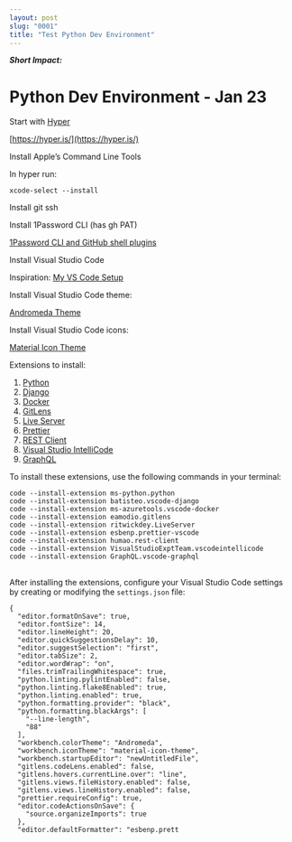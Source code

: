 ```yaml
---
layout: post
slug: "0001"
title: "Test Python Dev Environment"
---
```


***Short Impact:***



# Python Dev Environment - Jan 23

Start with [Hyper](https://hyper.is)

[https://hyper.is/](https://hyper.is/)

Install Apple’s Command Line Tools

In hyper run:


```
xcode-select --install
```





Install git ssh

Install 1Password CLI (has gh PAT)

[1Password CLI and GitHub shell plugins](https://developer.1password.com/docs/cli/shell-plugins/github/)

Install Visual Studio Code

Inspiration: [My VS Code Setup](https://dev.to/j471n/my-vs-code-setup-971)

Install Visual Studio Code theme:

[Andromeda Theme](https://marketplace.visualstudio.com/items?itemName=EliverLara.andromeda)

Install Visual Studio Code icons:

[Material Icon Theme](https://marketplace.visualstudio.com/items?itemName=PKief.material-icon-theme)

Extensions to install:

1. [Python](https://marketplace.visualstudio.com/items?itemName=ms-python.python)
2. [Django](https://marketplace.visualstudio.com/items?itemName=batisteo.vscode-django)
3. [Docker](https://marketplace.visualstudio.com/items?itemName=ms-azuretools.vscode-docker)
4. [GitLens](https://marketplace.visualstudio.com/items?itemName=eamodio.gitlens)
5. [Live Server](https://marketplace.visualstudio.com/items?itemName=ritwickdey.LiveServer)
6. [Prettier](https://marketplace.visualstudio.com/items?itemName=esbenp.prettier-vscode)
7. [REST Client](https://marketplace.visualstudio.com/items?itemName=humao.rest-client)
8. [Visual Studio IntelliCode](https://marketplace.visualstudio.com/items?itemName=VisualStudioExptTeam.vscodeintellicode)
9. [GraphQL](https://marketplace.visualstudio.com/items?itemName=GraphQL.vscode-graphql)

To install these extensions, use the following commands in your terminal:


```
code --install-extension ms-python.python
code --install-extension batisteo.vscode-django
code --install-extension ms-azuretools.vscode-docker
code --install-extension eamodio.gitlens
code --install-extension ritwickdey.LiveServer
code --install-extension esbenp.prettier-vscode
code --install-extension humao.rest-client
code --install-extension VisualStudioExptTeam.vscodeintellicode
code --install-extension GraphQL.vscode-graphql
```
## 
After installing the extensions, configure your Visual Studio Code settings by creating or modifying the `settings.json` file:


```
{
  "editor.formatOnSave": true,
  "editor.fontSize": 14,
  "editor.lineHeight": 20,
  "editor.quickSuggestionsDelay": 10,
  "editor.suggestSelection": "first",
  "editor.tabSize": 2,
  "editor.wordWrap": "on",
  "files.trimTrailingWhitespace": true,
  "python.linting.pylintEnabled": false,
  "python.linting.flake8Enabled": true,
  "python.linting.enabled": true,
  "python.formatting.provider": "black",
  "python.formatting.blackArgs": [
    "--line-length",
    "88"
  ],
  "workbench.colorTheme": "Andromeda",
  "workbench.iconTheme": "material-icon-theme",
  "workbench.startupEditor": "newUntitledFile",
  "gitlens.codeLens.enabled": false,
  "gitlens.hovers.currentLine.over": "line",
  "gitlens.views.fileHistory.enabled": false,
  "gitlens.views.lineHistory.enabled": false,
  "prettier.requireConfig": true,
  "editor.codeActionsOnSave": {
    "source.organizeImports": true
  },
  "editor.defaultFormatter": "esbenp.prett

```


